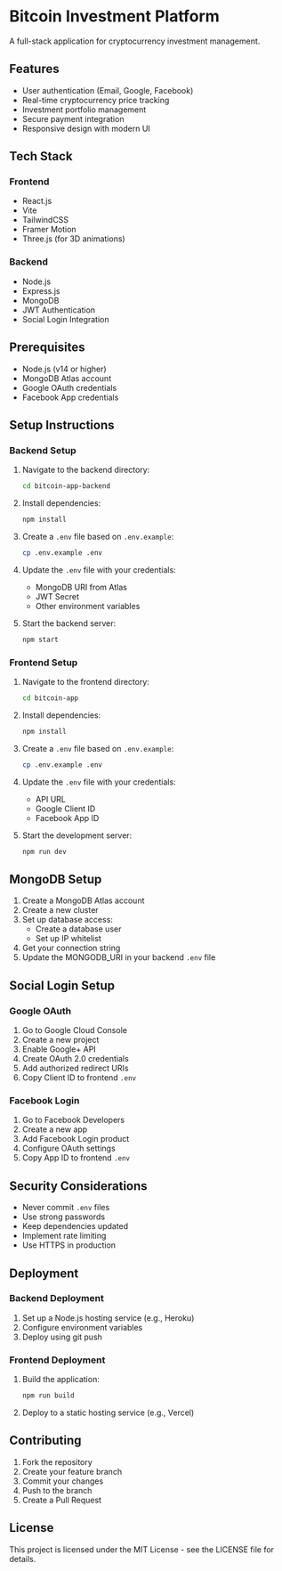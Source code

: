 # Bitcoin Investment Platform

A full-stack application for cryptocurrency investment management.

## Features

- User authentication (Email, Google, Facebook)
- Real-time cryptocurrency price tracking
- Investment portfolio management
- Secure payment integration
- Responsive design with modern UI

## Tech Stack

### Frontend

- React.js
- Vite
- TailwindCSS
- Framer Motion
- Three.js (for 3D animations)

### Backend

- Node.js
- Express.js
- MongoDB
- JWT Authentication
- Social Login Integration

## Prerequisites

- Node.js (v14 or higher)
- MongoDB Atlas account
- Google OAuth credentials
- Facebook App credentials

## Setup Instructions

### Backend Setup

1. Navigate to the backend directory:

   ```bash
   cd bitcoin-app-backend
   ```

2. Install dependencies:

   ```bash
   npm install
   ```

3. Create a `.env` file based on `.env.example`:

   ```bash
   cp .env.example .env
   ```

4. Update the `.env` file with your credentials:

   - MongoDB URI from Atlas
   - JWT Secret
   - Other environment variables

5. Start the backend server:
   ```bash
   npm start
   ```

### Frontend Setup

1. Navigate to the frontend directory:

   ```bash
   cd bitcoin-app
   ```

2. Install dependencies:

   ```bash
   npm install
   ```

3. Create a `.env` file based on `.env.example`:

   ```bash
   cp .env.example .env
   ```

4. Update the `.env` file with your credentials:

   - API URL
   - Google Client ID
   - Facebook App ID

5. Start the development server:
   ```bash
   npm run dev
   ```

## MongoDB Setup

1. Create a MongoDB Atlas account
2. Create a new cluster
3. Set up database access:
   - Create a database user
   - Set up IP whitelist
4. Get your connection string
5. Update the MONGODB_URI in your backend `.env` file

## Social Login Setup

### Google OAuth

1. Go to Google Cloud Console
2. Create a new project
3. Enable Google+ API
4. Create OAuth 2.0 credentials
5. Add authorized redirect URIs
6. Copy Client ID to frontend `.env`

### Facebook Login

1. Go to Facebook Developers
2. Create a new app
3. Add Facebook Login product
4. Configure OAuth settings
5. Copy App ID to frontend `.env`

## Security Considerations

- Never commit `.env` files
- Use strong passwords
- Keep dependencies updated
- Implement rate limiting
- Use HTTPS in production

## Deployment

### Backend Deployment

1. Set up a Node.js hosting service (e.g., Heroku)
2. Configure environment variables
3. Deploy using git push

### Frontend Deployment

1. Build the application:
   ```bash
   npm run build
   ```
2. Deploy to a static hosting service (e.g., Vercel)

## Contributing

1. Fork the repository
2. Create your feature branch
3. Commit your changes
4. Push to the branch
5. Create a Pull Request

## License

This project is licensed under the MIT License - see the LICENSE file for details.
